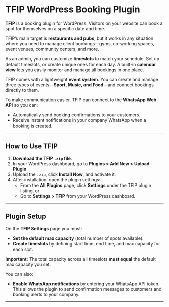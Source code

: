 # TFIP WordPress Booking Plugin

**TFIP** is a booking plugin for WordPress. Visitors on your website can book a spot for themselves on a specific date and time.

TFIP’s main target is **restaurants and pubs**, but it works in any situation where you need to manage client bookings—gyms, co-working spaces, event venues, community centers, and more.

As an admin, you can customize **timeslots** to match your schedule. Set up default timeslots, or create unique ones for each day. A built-in **calendar view** lets you easily monitor and manage all bookings in one place.

TFIP comes with a lightweight **event system**. You can create and manage three types of events—**Sport, Music, and Food**—and connect bookings directly to them.

To make communication easier, TFIP can connect to the **WhatsApp Web API** so you can:  
- Automatically send booking confirmations to your customers.  
- Receive instant notifications in your company WhatsApp when a booking is created.

---

## How to Use TFIP

1. **Download the TFIP `.zip` file**.  
2. In your WordPress dashboard, go to **Plugins > Add New > Upload Plugin**.  
3. Upload the `.zip`, click **Install Now**, and activate it.  
4. After installation, open the plugin settings:  
   - From the **All Plugins** page, click **Settings** under the TFIP plugin listing, or  
   - Go to **Settings > TFIP** from your WordPress dashboard.

---

## Plugin Setup

On the **TFIP Settings** page you must:  

- **Set the default max capacity** (total number of spots available).  
- **Create timeslots** by defining start time, end time, and max capacity for each slot.  

**Important:** The total capacity across all timeslots **must equal** the default max capacity you set.

You can also:  

- **Enable WhatsApp notifications** by entering your WhatsApp API token. This allows the plugin to send confirmation messages to customers and booking alerts to your company.

---
